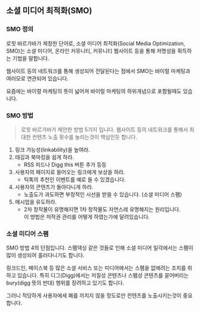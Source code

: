 ## 소셜 미디어 최적화(SMO)

### SMO 정의

로힛 바르가바가 제창한 단어로,
소셜 미디어 최적화(Social Media Optimization, SMO)는 소셜 미디어, 온라인 커뮤니티, 커뮤니티 웹사이트 등을 통해 저명성을 획득하는 기법을 말합니다.

웹사이트 등의 네트워크를 통해 생성되어 전달된다는 점에서 SMO는 바이럴 마케팅과 여러모로 연관되어 있습니다.

요즘에는 바이럴 마케팅의 뜻이 넓어져 바이럴 마케팅의 하위개념으로 포함될때도 있습니다.

### SMO 방법

> 로힛 바르가바가 제안한 방법 5가지 입니다. 웹사이트 등의 네트워크를 통해서 최대한 컨텐츠 노출 횟수를 늘리는것이 핵심인듯 합니다.

1. 링크 가능성(linkability)을 높여라.
2. 태깅과 북마킹을 쉽게 하라.
   - RSS 피드나 Digg this 버튼 추가 등등
3. 사용자의 페이지로 들어오는 링크에게 보상을 하라.
   - 틱톡의 추천인 이벤트를 예로 들 수 있겠습니다.
4. 사용자의 콘텐츠가 돌아다니게 하라.
   - 노출도가 과도하면 부정적인 시선을 받을 수 있습니다. (소셜 미디어 스팸)
5. 매시업을 유도하라.
   - 2차 창작물이 유명해지면 1차 창작물도 자연스레 유명해지는 원리입니다.<br />
     이 방법은 저작권 관리를 어떻게 하였는가에 달려있습니다.

### 소셜 미디어 스팸

SMO 방법 4의 단점입니다. 스팸덱싱 같은 것들로 인해 소셜 미디어 일각에서는 스팸이 많이 생성되어 흘러다니기도 합니다.

링크드인, 페이스북 등 많은 소셜 서비스 또는 미디어에서는 스팸을 없애려는 조치를 취하고 있습니다. 특히 디그(Digg)에서는 저질성 콘텐츠나 스팸성 콘텐츠를 묻어버리는 bury(digg 뜻의 반대) 행위를 장려하고 있기도 합니다.

그러니 적당하게 사용자에세 폐를 끼치지 않을 정도로만 컨텐츠를 노출시키는것이 중요합니다.
